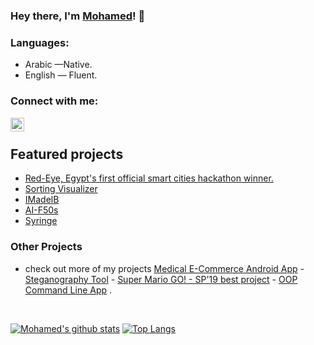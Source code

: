 ### Hey there, I'm [Mohamed](https://www.github.com/MoAdelAbdelrahman)! 👋



### Languages:

-   Arabic  —Native.
-   English — Fluent.


### Connect with me:

[<img align="left" alt="MoAdel | email" width="22px" src="https://cdn.jsdelivr.net/npm/simple-icons@v3/icons/gmail.svg" />](mailto:mahmd.3adel@gmail.com)

</br>


## Featured projects
 - [Red-Eye, Egypt's first official smart cities hackathon winner.](https://github.com/MoAdelAbdelrahman/EgySmartCitiesHackathon)
 - [Sorting Visualizer](https://moumen7.github.io/Sorting_Visualizer)
 - [IMadelB](https://github.com/MoAdelAbdelrahman/IMadelB)
 - [AI-F50s](https://github.com/MoAdelAbdelrahman/AI-F50s)
 - [Syringe](https://github.com/MoAdelAbdelrahman/Vezeeta-Clone)

### Other Projects

  - check out more of my projects [Medical E-Commerce Android App](https://github.com/MoAdelAbdelrahman/Vezeeta-Clone) - [Steganography Tool](https://github.com/MoAdelAbdelrahman/OOP20-Project) - [Super Mario GO! - SP'19 best project](https://github.com/MoAdelAbdelrahman/Super-Mario-Game) - [OOP Command Line App](https://github.com/MoAdelAbdelrahman/Java-Command-Line-App) .


<br />

[![Mohamed's github stats](https://github-readme-stats.vercel.app/api?username=MoAdelAbdelrahman&hide=stars&show_icons=true&theme=radical&include_all_commits=true&count_private=true)](https://github.com/MoAdelAbdelrahman?tab=repositories)
[![Top Langs](https://github-readme-stats.vercel.app/api/top-langs/?username=MoAdelAbdelrahman)](https://github.com/MoAdelAbdelrahman/github-readme-stats)



<!--
*MoAdel/MoAdel* is a ✨ special ✨ repository because its `README.md` (this file) appears on your GitHub profile.

Here are some ideas to get you started:

- 🔭 I’m currently working on ...
- 🌱 I’m currently learning ...
- 👯 I’m looking to collaborate on ...
- 🤔 I’m looking for help with ...
- 💬 Ask me about ...
- 📫 How to reach me: ...
- 😄 Pronouns: ...
- ⚡ Fun fact: ...
-->

